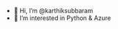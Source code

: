 - 👋 Hi, I’m @karthiksubbaram
- 👀 I’m interested in Python & Azure 

<!---
karthiksubbaram/karthiksubbaram is a ✨ special ✨ repository because its `README.md` (this file) appears on your GitHub profile.
You can click the Preview link to take a look at your changes.
--->
